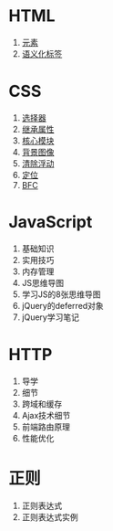 # HTML
1. [元素](https://github.com/whjin/docs/blob/main/html/%E5%85%83%E7%B4%A0.md)
2. [语义化标签](https://github.com/whjin/docs/blob/main/html/%E8%AF%AD%E4%B9%89%E5%8C%96%E6%A0%87%E7%AD%BE.md)

# CSS
1. [选择器](https://github.com/whjin/docs/blob/main/css/%E9%80%89%E6%8B%A9%E5%99%A8.md)
2. [继承属性](https://github.com/whjin/docs/blob/main/css/%E7%BB%A7%E6%89%BF%E5%B1%9E%E6%80%A7.md)
3. [核心模块](https://github.com/whjin/docs/blob/main/css/%E6%A0%B8%E5%BF%83%E6%A8%A1%E5%9D%97.md)
4. [背景图像](https://github.com/whjin/docs/blob/main/css/%E8%83%8C%E6%99%AF%E5%9B%BE%E5%83%8F.md)
5. [清除浮动](https://github.com/whjin/docs/blob/main/css/%E6%B8%85%E9%99%A4%E6%B5%AE%E5%8A%A8.md)
6. [定位](https://github.com/whjin/docs/blob/main/css/%E5%AE%9A%E4%BD%8D.md)
7. [BFC](https://github.com/whjin/docs/blob/main/css/BFC.md)

# JavaScript
1. 基础知识
2. 实用技巧
3. 内存管理
4. JS思维导图
5. 学习JS的8张思维导图
6. jQuery的deferred对象
7. jQuery学习笔记

# HTTP
1. 导学
2. 细节
3. 跨域和缓存
4. Ajax技术细节
5. 前端路由原理
6. 性能优化

# 正则
1. 正则表达式
2. 正则表达式实例
